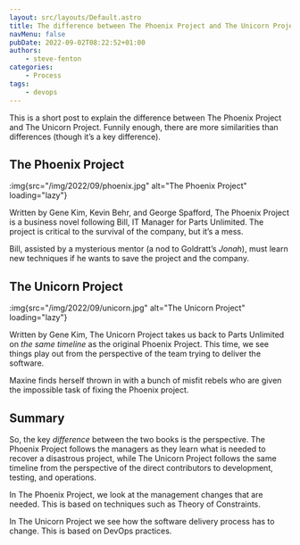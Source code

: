 ```yaml
---
layout: src/layouts/Default.astro
title: The difference between The Phoenix Project and The Unicorn Project
navMenu: false
pubDate: 2022-09-02T08:22:52+01:00
authors:
    - steve-fenton
categories:
    - Process
tags:
    - devops
---
```


This is a short post to explain the difference between The Phoenix Project and The Unicorn Project. Funnily enough, there are more similarities than differences (though it’s a key difference).

## The Phoenix Project

:img{src="/img/2022/09/phoenix.jpg" alt="The Phoenix Project" loading="lazy"}

Written by Gene Kim, Kevin Behr, and George Spafford, The Phoenix Project is a business novel following Bill, IT Manager for Parts Unlimited. The project is critical to the survival of the company, but it’s a mess.

Bill, assisted by a mysterious mentor (a nod to Goldratt’s *Jonah*), must learn new techniques if he wants to save the project and the company.

## The Unicorn Project

:img{src="/img/2022/09/unicorn.jpg" alt="The Unicorn Project" loading="lazy"}

Written by Gene Kim, The Unicorn Project takes us back to Parts Unlimited on *the same timeline* as the original Phoenix Project. This time, we see things play out from the perspective of the team trying to deliver the software.

Maxine finds herself thrown in with a bunch of misfit rebels who are given the impossible task of fixing the Phoenix project.

## Summary

So, the key *difference* between the two books is the perspective. The Phoenix Project follows the managers as they learn what is needed to recover a disastrous project, while The Unicorn Project follows the same timeline from the perspective of the direct contributors to development, testing, and operations.

In The Phoenix Project, we look at the management changes that are needed. This is based on techniques such as Theory of Constraints.

In The Unicorn Project we see how the software delivery process has to change. This is based on DevOps practices.